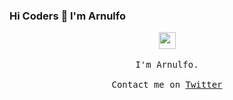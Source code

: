 ### Hi Coders 👋 I'm Arnulfo

<p align="center">
  <img src="https://user-images.githubusercontent.com/5679180/79618120-0daffb80-80be-11ea-819e-d2b0fa904d07.gif" width="27px">
  <br><br>
  <samp>
I'm Arnulfo.
     <br><br>Contact me on <a href="https://twitter.com/arnuIfo_07">Twitter</a>
  </samp>
</p>
